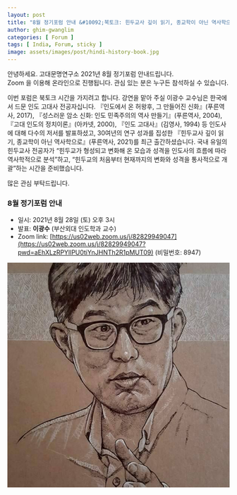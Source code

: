 ```yaml
---
layout: post
title: "8월 정기포럼 안내 &#10092;북토크: 힌두교사 깊이 읽기, 종교학이 아닌 역사학으로&#10093;"
author: ghim-gwanglim
categories: [ Forum ]
tags: [ India, Forum, sticky ] 
image: assets/images/post/hindi-history-book.jpg
---
```


안녕하세요. 고대문명연구소 2021년 8월 정기포럼 안내드립니다.<br> 
Zoom 을 이용해 온라인으로 진행됩니다. 관심 있는 분은 누구든 참석하실 수 있습니다. 

이번 포럼은 북토크 시간을 가지려고 합니다. 강연을 맡아 주실 이광수 교수님은 한국에서 드문 인도 고대사 전공자십니다.  『인도에서 온 허왕후, 그 만들어진 신화』(푸른역사, 2017),  『성스러운 암소 신화: 인도 민족주의의 역사 만들기』(푸른역사, 2004),  『고대 인도의 정치이론』(아카넷, 2000),  『인도 고대사』(김영사, 1994)  등 인도사에 대해 다수의 저서를 발표하셨고, 30여년의 연구 성과를 집성한  『힌두교사 깊이 읽기, 종교학이 아닌 역사학으로』(푸른역사, 2021)를 최근 출간하셨습니다. 국내 유일의 힌두교사 전공자가  “힌두교가 형성되고 변화해 온 모습과 성격을 인도사의 흐름에 따라 역사학적으로 분석”하고, “힌두교의 처음부터 현재까지의 변화와 성격을 통사적으로 개괄”하는 시간을 준비했습니다.

많은 관심 부탁드립니다.


### 8월 정기포럼 안내
- 일시: 2021년 8월 28일 (토) 오후 3시
- 발표: __이광수__ (부산외대 인도학과 교수)
- Zoom link: [https://us02web.zoom.us/j/82829949047](https://us02web.zoom.us/j/82829949047?pwd=aEhXLzRPYllPU0tiYnJHNTh2R1pMUT09) (비밀번호: 8947)


![](/assets/images/post/prof-lee-kwangsoo.jpg)

